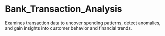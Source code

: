 # Bank_Transaction_Analysis
Examines transaction data to uncover spending patterns, detect anomalies, and gain insights into customer behavior and financial trends.
